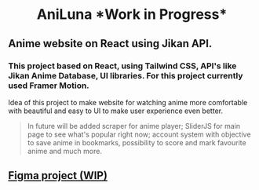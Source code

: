 <h1 align="center"> AniLuna *Work in Progress* </h1>

## Anime website on React using Jikan API.
### This project based on React, using Tailwind CSS, API's like Jikan Anime Database, UI libraries. For this project currently used Framer Motion.


Idea of this project to make website for watching anime more comfortable with beautiful and easy to UI to make user experience even better.

> In future will be added scraper for anime player; SliderJS for main page to see what's popular right now; account system with objective to save anime in bookmarks, possibility to score and mark favourite anime and much more.

## [Figma project (WIP)](https://www.figma.com/file/DqGxDmPZRkMbHzah5zQYJl/Untitled?type=design&node-id=32-2&mode=design&t=nOYmRC3fXtFhnj8j-0)
